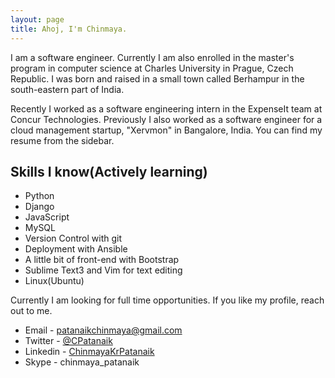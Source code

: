 ```yaml
---
layout: page
title: Ahoj, I'm Chinmaya.
---
```


I am a software engineer. Currently I am also enrolled in the master's program in computer science at Charles University in Prague, Czech Republic. I was born and raised in a small town called Berhampur in the south-eastern part of India.

Recently I worked as a software engineering intern in the ExpenseIt team at Concur Technologies. Previously I also worked as a software engineer for a cloud management startup, "Xervmon" in Bangalore, India. You can find my resume from the sidebar.

## Skills I know(Actively learning)
* Python
* Django
* JavaScript
* MySQL
* Version Control with git
* Deployment with Ansible
* A little bit of front-end with Bootstrap
* Sublime Text3 and Vim for text editing
* Linux(Ubuntu)

Currently I am looking for full time opportunities. If you like my profile, reach out to me.

* Email - [patanaikchinmaya@gmail.com](mailto:patanaikchinmaya@gmail.com)
* Twitter - [@CPatanaik](https://twitter.com/CPatanaik)
* Linkedin - [ChinmayaKrPatanaik](http://www.linkedin.com/in/chinmayakrpatanaik)
* Skype - chinmaya_patanaik
